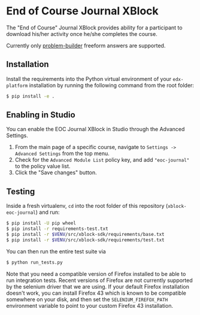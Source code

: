 End of Course Journal XBlock
============================

The "End of Course" Journal XBlock provides ability for a participant to download his/her activity once he/she completes
the course.

Currently only [problem-builder](https://github.com/open-craft/problem-builder) freeform answers are supported.

Installation
------------

Install the requirements into the Python virtual environment of your `edx-platform` installation by running the
following command from the root folder:

```bash
$ pip install -e .
```

Enabling in Studio
------------------

You can enable the EOC Journal XBlock in Studio through the Advanced Settings.

1. From the main page of a specific course, navigate to `Settings -> Advanced Settings` from the top menu.
2. Check for the `Advanced Module List` policy key, and add `"eoc-journal"` to the policy value list.
3. Click the "Save changes" button.

Testing
-------

Inside a fresh virtualenv, `cd` into the root folder of this repository (`xblock-eoc-journal`) and run:

```bash
$ pip install -U pip wheel
$ pip install -r requirements-test.txt
$ pip install -r $VENV/src/xblock-sdk/requirements/base.txt
$ pip install -r $VENV/src/xblock-sdk/requirements/test.txt
```

You can then run the entire test suite via

```bash
$ python run_tests.py
```

Note that you need a compatible version of Firefox installed to be able to run integration tests. Recent versions of
Firefox are not currently supported by the selenium driver that we are using. If your default Firefox installation
doesn't work, you can install Firefox 43 which is known to be compatible somewhere on your disk, and then set the
`SELENIUM_FIREFOX_PATH` environment variable to point to your custom Firefox 43 installation.
